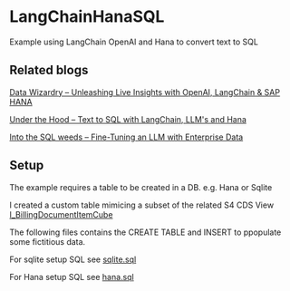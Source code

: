 # LangChainHanaSQL
Example using LangChain OpenAI and Hana to convert text to SQL

## Related blogs 

[Data Wizardry – Unleashing Live Insights with OpenAI, LangChain & SAP HANA](https://blogs.sap.com/2023/05/31/data-wizardry-unleashing-live-insights-with-openai-langchain-sap-hana/)

[Under the Hood – Text to SQL with LangChain, LLM's and Hana]([https://blogs.sap.com/?p=1772464](https://blogs.sap.com/2023/06/01/under-the-hood-text-to-sql-with-langchain-llms-and-hana/)) 

[Into the SQL weeds – Fine-Tuning an LLM with Enterprise Data](https://blogs.sap.com/2023/06/01/into-the-sql-weeds-fine-tuning-an-llm-with-enterprise-data/)


## Setup 
The example requires a table to be created in a DB. e.g. Hana or Sqlite

I created a custom table mimicing a subset of the related S4 CDS View 
[I_BillingDocumentItemCube](https://help.sap.com/docs/SAP_S4HANA_CLOUD/0f69f8fb28ac4bf48d2b57b9637e81fa/ab6bdf55562d1d22e10000000a44147b.html) 

The following files contains the CREATE TABLE  and INSERT   to ppopulate some fictitious data.

For sqlite setup SQL see [sqlite.sql](sqlite.sql) 

For Hana setup SQL see [hana.sql](hana.sql) 
